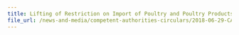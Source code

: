 ```yaml
---
title: Lifting of Restriction on Import of Poultry and Poultry Products from Affected Regions in Hopkins County, Texas, USA 
file_url: /news-and-media/competent-authorities-circulars/2018-06-29-CA.pdf
---
```

